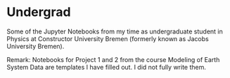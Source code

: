 # Undergrad
Some of the Jupyter Notebooks from my time as undergraduate student in Physics at Constructor University Bremen (formerly known as Jacobs University Bremen).

Remark: Notebooks for Project 1 and 2 from the course Modeling of Earth System Data are templates I have filled out. I did not fully write them. 
